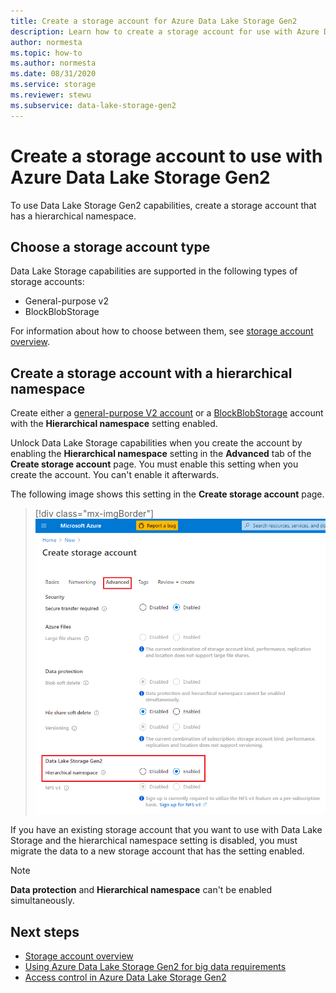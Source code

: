 ```yaml
---
title: Create a storage account for Azure Data Lake Storage Gen2
description: Learn how to create a storage account for use with Azure Data Lake Storage Gen2.
author: normesta
ms.topic: how-to
ms.author: normesta
ms.date: 08/31/2020
ms.service: storage
ms.reviewer: stewu
ms.subservice: data-lake-storage-gen2
---
```


# Create a storage account to use with Azure Data Lake Storage Gen2

To use Data Lake Storage Gen2 capabilities, create a storage account that has a hierarchical namespace.

## Choose a storage account type

Data Lake Storage capabilities are supported in the following types of storage accounts:

- General-purpose v2
- BlockBlobStorage

For information about how to choose between them, see [storage account overview](../common/storage-account-overview.md).

## Create a storage account with a hierarchical namespace

Create either a [general-purpose V2 account](../common/storage-account-create.md) or a [BlockBlobStorage](storage-blob-create-account-block-blob.md) account with the **Hierarchical namespace** setting enabled.

Unlock Data Lake Storage capabilities when you create the account by enabling the **Hierarchical namespace** setting in the **Advanced** tab of the **Create storage account** page. You must enable this setting when you create the account. You can't enable it afterwards.

The following image shows this setting in the **Create storage account** page.

> [!div class="mx-imgBorder"]
> ![Hierarchical namespace setting](./media/create-data-lake-storage-account/hierarchical-namespace-feature.png)

If you have an existing storage account that you want to use with Data Lake Storage and the hierarchical namespace setting is disabled, you must migrate the data to a new storage account that has the setting enabled.

> [!NOTE]
> **Data protection** and **Hierarchical namespace** can't be enabled simultaneously.

## Next steps

- [Storage account overview](../common/storage-account-overview.md)
- [Using Azure Data Lake Storage Gen2 for big data requirements](data-lake-storage-data-scenarios.md)
- [Access control in Azure Data Lake Storage Gen2](data-lake-storage-access-control.md)
